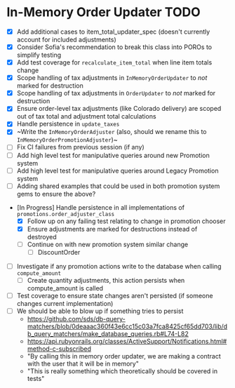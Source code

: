 In-Memory Order Updater TODO
===

- [x] Add additional cases to item_total_updater_spec (doesn't currently account for included adjustments)
- [x] Consider Sofia's recommendation to break this class into POROs to simplify testing
- [x] Add test coverage for `recalculate_item_total` when line item totals change
- [x] Scope handling of tax adjustments in `InMemoryOrderUpdater` to *not* marked for destruction
- [x] Scope handling of tax adjustments in `OrderUpdater` to *not* marked for destruction
- [x] Ensure order-level tax adjustments (like Colorado delivery) are scoped out of tax total and adjustment total calculations
- [x] Handle persistence in `update_taxes`
- [x] ~Write the `InMemoryOrderAdjuster` (also, should we rename this to `InMemoryOrderPromotionAdjuster`)~
- [ ] Fix CI failures from previous session (if any)
- [ ] Add high level test for manipulative queries around new Promotion system
- [ ] Add high level test for manipulative queries around Legacy Promotion system
- [ ] Adding shared examples that could be used in both promotion system gems to
  ensure the above?
- [In Progress] Handle persistence in all implementations of `promotions.order_adjuster_class`
  - [x] Follow up on any failing test relating to change in promotion chooser
  - [x] Ensure adjustments are marked for destructions instead of destroyed
  - [ ] Continue on with new promotion system similar change
    - [ ] DiscountOrder
- [ ] Investigate if any promotion actions write to the database when calling `compute_amount`
  - [ ] Create quantity adjustments, this action persists when compute_amount is called
- [ ] Test coverage to ensure state changes aren't persisted (if someone changes current implementation)
- [ ] We should be able to blow up if something tries to persist
  - https://github.com/sds/db-query-matchers/blob/0deaaac360f43e6cc15c03a7fca8425cf65dd703/lib/db_query_matchers/make_database_queries.rb#L74-L82
  - https://api.rubyonrails.org/classes/ActiveSupport/Notifications.html#method-c-subscribed
  - "By calling this in memory order updater, we are making a contract with the user that it will be in memory"
  - "This is really something which theoretically should be covered in tests"

